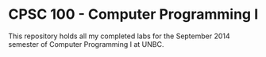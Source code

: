 # CPSC 100 - Computer Programming I

This repository holds all my completed labs for the September 2014 semester of Computer Programming I at UNBC.
